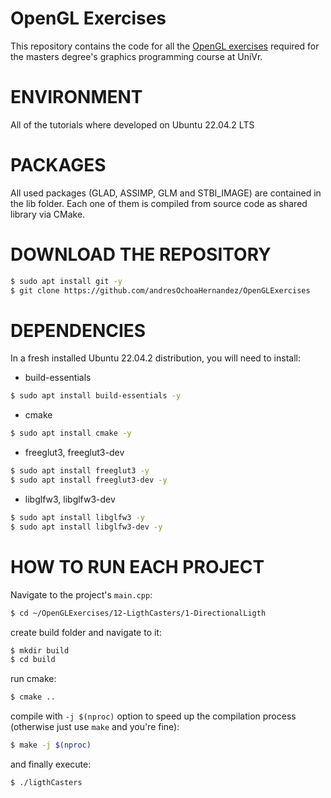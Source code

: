 # OpenGL Exercises
This repository contains the code for all the [OpenGL exercises](https://learnopengl.com/) required for the masters degree's graphics programming course at UniVr.

# ENVIRONMENT
All of the tutorials where developed on Ubuntu 22.04.2 LTS

# PACKAGES
All used packages (GLAD, ASSIMP, GLM and STBI_IMAGE) are contained in the lib folder. Each one of them is compiled from source code as shared library via CMake.

# DOWNLOAD THE REPOSITORY
```bash
$ sudo apt install git -y
$ git clone https://github.com/andresOchoaHernandez/OpenGLExercises
```
# DEPENDENCIES
In a fresh installed Ubuntu 22.04.2 distribution, you will need to install:
* build-essentials
```bash
$ sudo apt install build-essentials -y
```
* cmake
```bash
$ sudo apt install cmake -y
```
* freeglut3, freeglut3-dev
```bash
$ sudo apt install freeglut3 -y
$ sudo apt install freeglut3-dev -y
```
* libglfw3, libglfw3-dev
```bash
$ sudo apt install libglfw3 -y
$ sudo apt install libglfw3-dev -y
```
# HOW TO RUN EACH PROJECT
Navigate to the project's ```main.cpp```:
```bash
$ cd ~/OpenGLExercises/12-LigthCasters/1-DirectionalLigth
```
create build folder and navigate to it:
```bash
$ mkdir build
$ cd build
```
run cmake:
```bash
$ cmake ..
```
compile with ```-j $(nproc)``` option to speed up the compilation process (otherwise just use ```make``` and you're fine):
```bash
$ make -j $(nproc)
```
and finally execute:
```bash
$ ./ligthCasters
```
